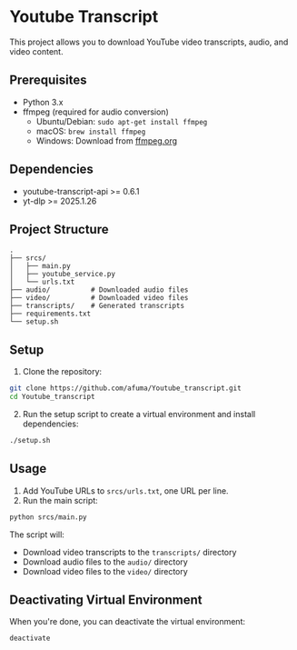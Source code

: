 # Youtube Transcript

This project allows you to download YouTube video transcripts, audio, and video content.

## Prerequisites

- Python 3.x
- ffmpeg (required for audio conversion)
  - Ubuntu/Debian: `sudo apt-get install ffmpeg`
  - macOS: `brew install ffmpeg`
  - Windows: Download from [ffmpeg.org](https://ffmpeg.org/download.html)

## Dependencies

- youtube-transcript-api >= 0.6.1
- yt-dlp >= 2025.1.26

## Project Structure

```
.
├── srcs/
│   ├── main.py
│   ├── youtube_service.py
│   └── urls.txt
├── audio/          # Downloaded audio files
├── video/          # Downloaded video files
├── transcripts/    # Generated transcripts
├── requirements.txt
└── setup.sh
```

## Setup

1. Clone the repository:
```bash
git clone https://github.com/afuma/Youtube_transcript.git
cd Youtube_transcript
```

2. Run the setup script to create a virtual environment and install dependencies:
```bash
./setup.sh
```

## Usage

1. Add YouTube URLs to `srcs/urls.txt`, one URL per line.
2. Run the main script:
```bash
python srcs/main.py
```

The script will:
- Download video transcripts to the `transcripts/` directory
- Download audio files to the `audio/` directory
- Download video files to the `video/` directory

## Deactivating Virtual Environment

When you're done, you can deactivate the virtual environment:
```bash
deactivate
